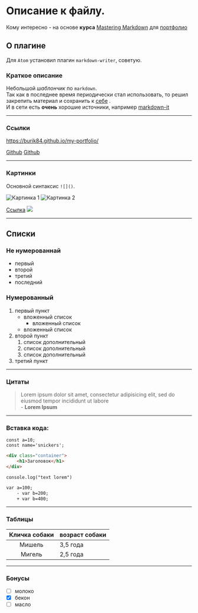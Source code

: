 # Описание к файлу.
Кому интересно - на основе **курса** [Mastering Markdown](https://masteringmarkdown.com/) для [портфолио][1]

## О плагине
Для ``Atom`` установил плагин ``markdown-writer``, советую.

### Краткое описание
Небольшой *шаблончик* по `markdown`. <br>
Так как в последнее время периодически стал использовать, то решил закрепить материал и сохранить к [себе][1] .<br>
И в сети есть **очень** хорошие источники, например [markdown-it](https://markdown-it.github.io/)

---
### Ссылки
<https://burik84.github.io/my-portfolio/>

[Github][1] [Github](https://burik84.github.io/my-portfolio/ "Мой портфолио")

[1]:https://burik84.github.io/my-portfolio/

---
### Картинки
Основной синтаксис `![]()`.

![Картинка 1](https://picsum.photos/200?random=1 "Всплывающая подсказка") ![Картинка 2][pup]

[Ссылка](https://picsum.photos/500/500?random=3)
[<img src="https://picsum.photos/id/234/50/50">](https://picsum.photos/id/234/500/500)

[pup]:https://picsum.photos/200?random=2

---
## Списки
### Не нумерованнай
+ первый
+ второй
+ третий
+ последний

### Нумерованный
1. первый пункт
    - вложенный список
        - вложенный список
    - вложенный список
1. второй пункт
    1. список дополнительный
    1. список дополнительный
    1. список дополнительный
1. третий пункт

---
### Цитаты
> Lorem ipsum dolor sit amet, consectetur adipisicing elit, sed do eiusmod tempor incididunt ut labore <br> -
> **Lorem Ipsum**

---
### Вставка кода:
    const a=10;
    const name='snickers';

```html
<div class="container">
    <h1>Заголовок</h1>
</div>
```

```
console.log("text lorem")
```

```diff
var a=100;
    - var b=200;
    + var b=400;
```
---
### Таблицы
|Кличка собаки| возраст собаки|
|:-----------:|:--------------|
|Мишель| 3,5 года|
|Мигель| 2,5 года|

---
### Бонусы

* [ ] молоко
* [x] бекон
* [ ] масло
